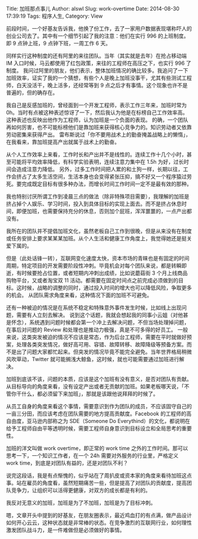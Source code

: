Title: 加班那点事儿
Author: alswl
Slug: work-overtime
Date: 2014-08-30 17:39:19
Tags: 程序人生, 
Category: View

前段时间，一个好基友告诉我，他换了份工作，去了一家用户数据表现堪称吓人的创业公司去了。其中有一个细节引起了我的注意：他们在实行 996 的上班制度。即 9 点钟上班，9 点钟下班，一周工作 6 天。

同样实行这种制度的还有阿里的来往团队。当年（其实就是去年）在抢占移动端 IM 入口时候，马云都使用了红包政策，来往的工程师在高压之下，也实行 996 了制度。
我问过阿里的朋友，他们表示，整体加班情况的确比较多。我追问了一下加班效率，证实了我的一个猜想，有些个人是晚上加班没事干，尤其有些测试工程师，白天没活干，晚上活多，还经常等到 9 点之后才有事情。这个现象也许不是普遍的，但的确存在。

我自己是反感加班的，曾经面到一个开发工程师，表示工作三年来，加班时常为 0h。当时有点被这种表述惊讶了一下，然后我认为他是在标榜自己工作效率高。
这种表述也反映出他作为工程师，认为加班是一个负面的表现。
的确，一个团队再如何厉害，也不可能标榜他们是靠加班来获得核心竞争力的。知识劳动者又依靠劳动密集来获得产出。
雷布斯说过「你不要用战术上的勤奋掩盖战略上的懒惰」，在我看来，靠加班提高产出就属于战术上的勤奋。

从个人工作效率上来看，工作时长和产出并不是线性的。连续工作十几个小时，甚至可能将平均效率降低，有科学实验表明，连续注意力集中在 1.5h 为好，过长时间会造成注意力降低。
另外，过多工作时间把人累的和土狗一样，长期以往，工作会挤占了太多生活空间，生活本身也会变得紧张压抑，搞不好又一个程序猿过劳死。要完成既定目标有很多种办法，而增长时间工作时间一定不是最有效的那种。

我也特别讨厌所谓工作到凌晨三点的做法（除非特殊项目需要），我理解的加班是挤占掉个人娱乐、学习时间，投入到具体目标的实现上面去。而不是挤占休息时间，即便加班，也需要保持充分的休息，否则加个屁班，浑浑噩噩的，一点产出都没有。

我所在的团队并不提倡加班文化，虽然老板自己工作到很晚，但是从来没有在制度或任务安排上要求某某某加班。从个人生活和健康工作角度上，我觉得她还是挺关爱下属的。

但是（此处话锋一转），互联网变化速度太快，资本市场的青睐也是有固定的时间周期，特定项目的开发需要阶段性冲刺。毕竟机会对每个团队来说，都是转瞬即逝，有时候要抢占位置，或者短期内冲刺出成绩，比如说蘑菇街 3 个月上线商品购物平台，又或者淘宝双 11 活动。都需要在固定时间点之前完成必须做到的目标。这时候，战略的调整的同时，通过投入时间的增大也可以降低风险，争取更多的机会。
从团队需求角度来看，这种情况下面的加班不可避免。

还有一种被迫的情况是在系统不稳定和特殊意外事件发生时候，比如线上出现问题，需要有人立刻去解决。
说到这个话题，我就会想起我的同事小云姐（对他甚是怀念），系统遇到问题时候都会第一个冲上去解决问题，不但当场处理掉问题，在事后对问题的 Review 和处理也是推动力极强，真是不可多得的好员工。
一般来说，这类突发被迫的情况不应该是常态，作为后台工程师，需要在平时就做好预案，处理各类突发情况，做好高可用、容错、故障转移、故障降级等预备方案。而不是出了问题大家都忙起来。但突发的情况毕竟不能完全避免。当年世界格局稍微风吹草动，Twitter 就可能搁浅大鲸鱼，这时候，就也可能需要通过加班进行解决。

加班到底该不该，问题的本质，应该是这个加班有没有意义，是否对团队有贡献。
从目标导向的角度来看，没有设定产出或者无贡献的加班。如果老板哪天说，「不管你干什么，都必须留下来加班」，那就是该跟他说拜拜的时候了。

从员工自身的角度来看这个事情，需要意识到作为团队的成员，不应该固守自己的一亩三分田，而应该考虑在团队需要的地方提高贡献度。Facebook 的工程师的高自由度，亚马逊内部称之为 SDE（Someone Do Everythind）的文化，都说明在给予工程师自由平等透明时候，需要工程师自身意识到目标设立和全局思考的重要性。

加班的洋文叫做 work overtime，即正常的 work time 之外的工作时间。那可以思考一下，一个知识工作者，在一个 24h 需要对外服务的行业里，严格定义 work time，到底是对团队有益的，还是对团队不利？

说完这段话，我是有点惭愧的，似乎站在了周扒皮或资本家的角度来看待加班这点事。站在雇员的角度看，虽然短期痛苦一些，但是提高了对团队的贡献度，提高团队竞争力，让组织可以活得更健康，对双方的成长都是有利的。

我反对无意义的加班，加班是为了不加班，加班是为了目标冲刺。

嗯，文章开头中提到的好基友，在朋友圈表示，最近鸡血打的有点满，做产品设计如何开心云云，这种状态就是非常棒的状态。在竞争激烈的互联网行业，如何理性激发团队战斗力，是一件难做但是必须做好的事情。
